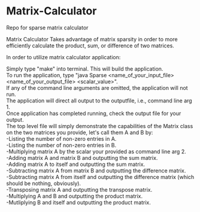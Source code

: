 # Matrix-Calculator
Repo for sparse matrix calculator

Matrix Calculator 
Takes advantage of matrix sparsity in order to more efficiently calculate the product, sum, or difference of two matrices.  

In order to utilize matrix calculator application:   

Simply type "make" into terminal.  This will build the application.  
To run the application, type "java Sparse <name_of_your_input_file> <name_of_your_output_file> <scalar_value>".  
If any of the command line arguments are omitted, the application will not run.  
The application will direct all output to the outputfile, i.e., command line arg 1.  
Once application has completed running, check the output file for your output.  
The top level file will simply demonstrate the capabilities of the Matrix class on the two matrices you provide, let's call them A and B by:  
-Listing the number of non-zero entries in A.  
-Listing the number of non-zero entries in B.  
-Multiplying matrix A by the scalar your provided as command line arg 2.  
-Adding matrix A and matrix B and outputting the sum matrix.  
-Adding matrix A to itself and outputting the sum matrix.    
-Subtracting matrix A from matrix B and outputting the difference matrix.    
-Subtracting matrix A from itself and outputting the difference matrix (which should be nothing, obviously).    
-Transposing matrix A and outputting the transpose matrix.    
-Multiplying A and B and outputting the product matrix.    
-Mutliplying B and itself and outputting the product matrix.  



